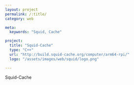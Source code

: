 ```yaml
---
layout: project
permalink: /:title/
category: web

meta:
  keywords: "Squid, Cache"

project:
  title: "Squid-Cache"
  type: "C++"
  url: "http://build.squid-cache.org/computer/arm64-rpi/"
  logo: "/assets/images/web/squid/logo.png"

---	
```

<p>Squid-Cache</p>